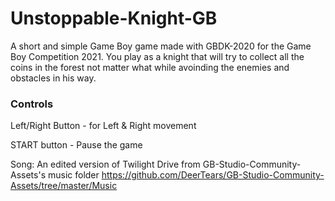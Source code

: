 # Unstoppable-Knight-GB

A short and simple Game Boy game made with GBDK-2020 for the Game Boy Competition 2021. 
You play as a knight that will try to collect all the coins in the forest not matter what while avoinding the enemies and obstacles in his way.

### Controls
Left/Right Button - for Left & Right movement

START button - Pause the game

Song: An edited version of Twilight Drive from GB-Studio-Community-Assets's music folder https://github.com/DeerTears/GB-Studio-Community-Assets/tree/master/Music
